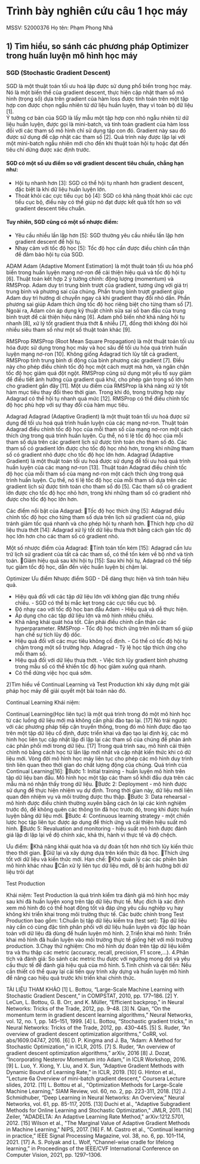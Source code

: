 # Trình bày nghiên cứu câu 1 học máy
MSSV: 52000376 Họ tên: Phạm Phong Nhã
## 1) Tìm hiểu, so sánh các phương pháp Optimizer trong huấn luyện mô hình học máy
### SGD (Stochastic Gradient Descent)
SGD là một thuật toán tối ưu hoá lặp được sử dụng phổ biến trong học máy. Nó là một biến thể của gradient descent, thực hiện cập nhật tham số mô hình (trọng số) dựa trên gradient của hàm loss được tính toán trên một tập hợp con được chọn ngẫu nhiên từ dữ liệu huấn luyện, thay vì toàn bộ dữ liệu [1].  
Ý tưởng cơ bản của SGD là lấy mẫu một tập hợp con nhỏ ngẫu nhiên từ dữ liệu huấn luyện, được gọi là mini-batch, và tính toán gradient của hàm loss đối với các tham số mô hình chỉ sử dụng tập con đó. Gradient này sau đó được sử dụng để cập nhật các tham số [2]. Quá trình này được lặp lại với một mini-batch ngẫu nhiên mới cho đến khi thuật toán hội tụ hoặc đạt đến tiêu chí dừng được xác định trước.
#### SGD có một số ưu điểm so với gradient descent tiêu chuẩn, chẳng hạn như:
* Hội tụ nhanh hơn [3]: SGD có thể hội tụ nhanh hơn gradient descent, đặc biệt là khi dữ liệu huấn luyện lớn.
* Thoát khỏi các cực tiểu cục bộ [4]: SGD có khả năng thoát khỏi các cực tiểu cục bộ, điều này có thể giúp nó đạt được kết quả tốt hơn so với gradient descent tiêu chuẩn.
#### Tuy nhiên, SGD cũng có một số nhược điểm:
* Yêu cầu nhiều lần lặp hơn [5]: SGD thường yêu cầu nhiều lần lặp hơn gradient descent để hội tụ.
* Nhạy cảm với tốc độ học [5]: Tốc độ học cần được điều chỉnh cẩn thận để đảm bảo hội tụ của SGD.



ADAM
Adam (Adaptive Moment Estimation) là một thuật toán tối ưu hóa phổ biến trong huấn luyện mạng nơ-ron để cải thiện hiệu quả và tốc độ hội tụ [6].
Thuật toán kết hợp 2 ý tưởng chính: động lượng (momentum) và RMSProp. Adam duy trì trung bình trượt của gradient, tương ứng với giá trị trung bình và phương sai của chúng. Phần trung bình trượt gradient giúp Adam duy trì hướng di chuyển ngay cả khi gradient thay đổi nhỏ dần. Phần phương sai giúp Adam thích ứng tốc độ học riêng biệt cho từng tham số [7].
Ngoài ra, Adam còn áp dụng kỹ thuật chỉnh sửa sai số ban đầu của trung bình trượt để cải thiện hiệu năng [6].
Adam phổ biến nhờ khả năng hội tụ nhanh [8], xử lý tốt gradient thưa thớt & nhiễu [7], đồng thời không đòi hỏi nhiều siêu tham số như một số thuật toán khác [9].

RMSProp
RMSProp (Root Mean Square Propagation) là một thuật toán tối ưu hóa được sử dụng trong học máy và học sâu để tối ưu hóa quá trình huấn luyện mạng nơ-ron [10].
Không giống Adagrad tích lũy tất cả gradient, RMSProp tính trung bình di động của bình phương các gradient [7]. Điều này cho phép điều chỉnh tốc độ học một cách mượt mà hơn, và ngăn chặn tốc độ học giảm quá đột ngột.
RMSProp cũng sử dụng một yếu tố suy giảm để điều tiết ảnh hưởng của gradient quá khứ, cho phép gán trọng số lớn hơn cho gradient gần đây [11].
Một ưu điểm của RMSProp là khả năng xử lý tốt hàm mục tiêu thay đổi theo thời gian. Trong khi đó, trong trường hợp này Adagrad có thể hội tụ nhanh quá mức [12]. RMSProp có thể điều chỉnh tốc độ học phù hợp với sự thay đổi của hàm mục tiêu.


Adagrad
Adagrad (Adaptive Gradient) là một thuật toán tối ưu hoá được sử dụng để tối ưu hoá quá trình huấn luyện của các mạng nơ-ron.
Thuật toán Adagrad điều chỉnh tốc độ học của mỗi tham số của mạng nơ-ron một cách thích ứng trong quá trình huấn luyện. Cụ thể, nó tỉ lệ tốc độ học của mỗi tham số dựa trên các gradient lịch sử được tính toán cho tham số đó. Các tham số có gradient lớn được cho tốc độ học nhỏ hơn, trong khi những tham số có gradient nhỏ được cho tốc độ học lớn hơn. 
Adagrad (Adaptive Gradient) là một thuật toán tối ưu hoá được sử dụng để tối ưu hoá quá trình huấn luyện của các mạng nơ-ron [13].
Thuật toán Adagrad điều chỉnh tốc độ học của mỗi tham số của mạng nơ-ron một cách thích ứng trong quá trình huấn luyện. Cụ thể, nó tỉ lệ tốc độ học của mỗi tham số dựa trên các gradient lịch sử được tính toán cho tham số đó [5]. Các tham số có gradient lớn được cho tốc độ học nhỏ hơn, trong khi những tham số có gradient nhỏ được cho tốc độ học lớn hơn.

Các điểm nổi bật của Adagrad:
Tốc độ học thích ứng [5]: Adagrad điều chỉnh tốc độ học cho từng tham số dựa trên lịch sử gradient của nó, giúp tránh giảm tốc quá nhanh và cho phép hội tụ nhanh hơn.
Thích hợp cho dữ liệu thưa thớt [14]: Adagrad xử lý tốt dữ liệu thưa thớt bằng cách gán tốc độ học lớn hơn cho các tham số có gradient nhỏ.

Một số nhược điểm của Adagrad:
Tính toán tốn kém [15]: Adagrad cần lưu trữ lịch sử gradient của tất cả các tham số, có thể tốn kém về bộ nhớ và tính toán.
Giảm hiệu quả sau khi hội tụ [15]: Sau khi hội tụ, Adagrad có thể tiếp tục giảm tốc độ học, dẫn đến việc huấn luyện bị chậm lại.

Optimizer	Ưu điểm	Nhược điểm
SGD	- Dễ dàng thực hiện và tính toán hiệu quả. 
- Hiệu quả đối với các tập dữ liệu lớn với không gian đặc trưng nhiều chiều.	- SGD có thể bị mắc kẹt trong các cực tiểu cục bộ.
- Độ nhạy cao với tốc độ học ban đầu
Adam	- Hiệu quả và dễ thực hiện. 
- Áp dụng cho các tập dữ liệu lớn và mô hình nhiều chiều. 
- Khả năng khái quát hóa tốt.	Cần phải điều chỉnh cẩn thận các hyperparameter. 
RMSProp	- Tốc độ học thích ứng trên mỗi tham số giúp hạn chế sự tích lũy độ dốc. 
- Hiệu quả đối với các mục tiêu không cố định.	- Có thể có tốc độ hội tụ chậm trong một số trường hợp.
Adagrad	- Tỷ lệ học tập thích ứng cho mỗi tham số. 
- Hiệu quả đối với dữ liệu thưa thớt.	- Việc tích lũy gradient bình phương trong mẫu số có thể khiến tốc độ học giảm xuống quá nhanh. 
- Có thể dừng việc học quá sớm.


2)Tìm hiểu về Continual Learning và Test Production khi xây dựng một giải pháp học máy để giải quyết một bài toán nào đó.

Continual Learning
Khái niệm:

Continual Learning(Học liên tục) là một quá trình trong đó một mô hình học từ các luồng dữ liệu mới mà không cần phải đào tạo lại. [17]
Nó trái ngược với các phương pháp tiếp cận truyền thống, trong đó mô hình được đào tạo trên một tập dữ liệu cố định, được triển khai và đạo tạo lại định kỳ, các mô hình học liên tục cập nhật lặp đi lặp lại các tham số của chúng để phản ánh các phân phối mới trong dữ liệu. [17]
Trong quá trình sau, mô hình cải thiện chính nó bằng cách học từ lần lặp mới nhất và cập nhật kiến thức khi có dữ liệu mới. Vòng đời mô hình học máy liên tục cho phép các mô hình duy trình tính liên quan theo thời gian do chất lượng động của chúng.
Quá trình của Continual Learning[16]:
Bước 1: Initial training - huấn luyện mô hình trên tập dữ liệu ban đầu. Mô hình học một tập các tham số khởi đầu dựa trên các mẫu mà nó nhận thấy trong dữ liệu.
Bước 2: Deployment - mô hình được sử dụng để thực hiện nhiệm vụ dự định. Trong thời gian này, dữ liệu mới liên quan đến nhiệm vụ và môi trường được thu thập.
Bước 3: Data rehearsal - mô hình được điều chỉnh thường xuyên bằng cách ôn lại các kinh nghiệm trước đó, để không quên các thông tin đã học trước đó, trong khi được huấn luyện bằng dữ liệu mới.
Bước 4: Continuous learning strategy - một chiến lược học tập liên tục được áp dụng để thích ứng và cải thiện hiệu suất mô hình.
Bước 5: Revaluation and monitoring - hiệu suất mô hình được đánh giá lặp đi lặp lại về độ chính xác, khả thi, hành vi thực tế và độ chệch.



Ưu điểm:
Khả năng khái quát hóa và dự đoán tốt hơn nhờ tích lũy kiến thức theo thời gian.
Giữ lại và xây dựng dựa trên kiến thức đã học.
Thích ứng tốt với dữ liệu và kiến thức mới.
Hạn chế:
Khó quản lý các các phiên bản mô hình khác nhau
Cần xử lý liên tục dữ liệu mới, dễ bị ảnh hưởng bởi dữ liệu trôi dạt


Test Production

Khái niệm: Test Production là quá trình kiểm tra đánh giá mô hình học máy sau khi đã huấn luyện xong trên tập dữ liệu thực tế. Mục đích là xác định xem mô hình đó có thể hoạt động tốt và đáp ứng yêu cầu nghiệp vụ hay không khi triển khai trong môi trường thực tế.
Các bước chính trong Test Production bao gồm:
1.Chuẩn bị tập dữ liệu kiểm tra (test set): Tập dữ liệu này cần có cùng đặc tính phân phối với dữ liệu huấn luyện và độc lập hoàn toàn với dữ liệu đã dùng để huấn luyện mô hình.
2.Triển khai mô hình: Triển khai mô hình đã huấn luyện vào môi trường thực tế giống hệt với môi trường production.
3.Chạy thử nghiệm: Cho mô hình dự đoán trên tập dữ liệu kiểm tra và thu thập các metric (accuracy, recall, precision, F1 score,...).
4.Phân tích và đánh giá: So sánh các metric thu được với ngưỡng mong đợi và yêu cầu thực tế để đánh giá hiệu quả của mô hình.
5.Tinh chỉnh và cải tiến: Nếu cần thiết có thể quay lại cải tiến quy trình xây dựng và huấn luyện mô hình để nâng cao hiệu quả trước khi triển khai chính thức.




TÀI LIỆU THAM KHẢO
[1] L. Bottou, “Large-Scale Machine Learning with Stochastic Gradient Descent,” in COMPSTAT, 2010, pp. 177–186.
[2] Y. LeCun, L. Bottou, G. B. Orr, and K. Müller, “Efficient backprop,” in Neural Networks: Tricks of the Trade, 2012, pp. 9–48.
[3] N. Qian, “On the momentum term in gradient descent learning algorithms,” Neural Networks, vol. 12, no. 1, pp. 145–151, 1999.
[4] L. Bottou, “Stochastic gradient tricks,” in Neural Networks: Tricks of the Trade, 2012, pp. 430–445.
[5] S. Ruder, “An overview of gradient descent optimization algorithms,” CoRR, vol. abs/1609.04747, 2016.
[6] D. P. Kingma and J. Ba, “Adam: A Method for Stochastic Optimization,” in ICLR, 2015.
[7] S. Ruder, “An overview of gradient descent optimization algorithms,” arXiv, 2016
[8] J. Dozat, “Incorporating Nesterov Momentum into Adam,” in ICLR Workshop, 2016.
[9] L. Luo, Y. Xiong, Y. Liu, and X. Sun, “Adaptive Gradient Methods with Dynamic Bound of Learning Rate,” in ICLR, 2019.
[10] G. Hinton et al., "Lecture 6a Overview of mini-batch gradient descent," Coursera Lecture slides, 2012.
[11] L. Bottou et al., "Optimization Methods for Large-Scale Machine Learning," SIAM Review, vol. 60, no. 2, pp. 223-311, 2018.
[12] J. Schmidhuber, “Deep Learning in Neural Networks: An Overview,” Neural Networks, vol. 61, pp. 85-117, 2015.
[13] Duchi et al., "Adaptive Subgradient Methods for Online Learning and Stochastic Optimization," JMLR, 2011.
[14] Zeiler, "ADADELTA: An Adaptive Learning Rate Method," arXiv:1212.5701, 2012.
[15] Wilson et al., "The Marginal Value of Adaptive Gradient Methods in Machine Learning," NIPS, 2017.
[16] F. M. Castro et al., “Continual learning in practice,” IEEE Signal Processing Magazine, vol. 38, no. 6, pp. 101–114, 2021.
[17] A. S. Polyak and L. Wolf, “Channel-wise cradle for lifelong learning,” in Proceedings of the IEEE/CVF International Conference on Computer Vision, 2021, pp. 1297–1306.
